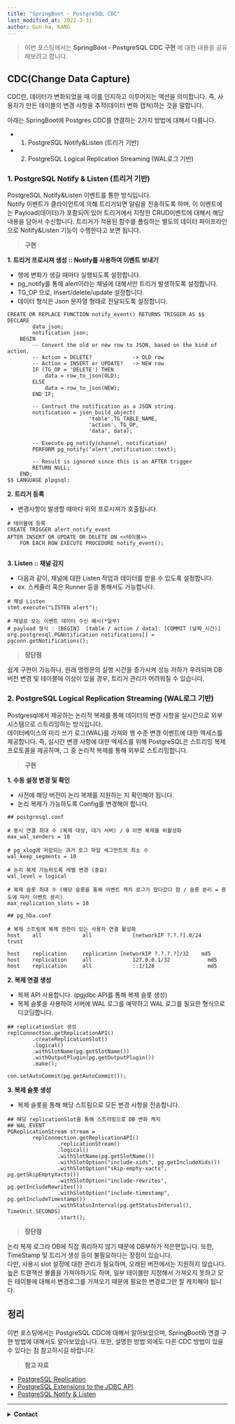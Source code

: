 ```yaml
---
title: "SpringBoot - PostgreSQL CDC"
last_modified_at: 2022-3-31
author: Gun-ha, KANG
---
```


> 이번 포스팅에서는 **SpringBoot - PostgreSQL CDC 구현** 에 대한 내용을 공유해보려고 합니다.


## **CDC(Change Data Capture)**


CDC란, 데이터가 변화되었을 때 이를 인지하고 이루어지는 액션을 의미합니다.
즉, 사용자가 만든 테이블의 변경 사항을 추적(데이터 변화 캡쳐)하는 것을 말합니다.  

아래는 SpringBoot에 Postgres CDC를 연결하는 2가지 방법에 대해서 다룹니다.
* 1. PostgreSQL Notify&Listen (트리거 기반)
* 2. PostgreSQL Logical Replication Streaming (WAL로그 기반)


### **1. PostgreSQL Notify & Listen (트리거 기반)**

PostgreSQL Notify&Listen 이벤트를 통한 방식입니다.  
Notify 이벤트가 클라이언트에 의해 트리거되면 알림을 전송하도록 하며, 이 이벤트에는 Payload(데이터)가 포함되어 있어 트리거에서 지정한 CRUD이벤트에 대해서 해당 내용을 담아서 수신합니다. 트리거가 적용된 함수를 폴링하는 별도의 데이터 파이프라인으로 Notify&Listen 기능이 수행한다고 보면 됩니다.  


>**구현**  

**1. 트리거 프로시져 생성 :: Notify를 사용하여 이벤트 보내기** 

- 행에 변화가 생길 때마다 실행되도록 설정합니다.
- pg_notify를 통해 alert이라는 채널에 대해서만 트리거 발생하도록 설정합니다.
- TG_OP 으로, Insert/delete/update 설정합니다.
- 데이터 형식은 Json 문자열 형태로 전달되도록 설정합니다.

```
CREATE OR REPLACE FUNCTION notify_event() RETURNS TRIGGER AS $$    DECLARE 
        data json;
        notification json;
    BEGIN
        -- Convert the old or new row to JSON, based on the kind of action.
        -- Action = DELETE?             -> OLD row
        -- Action = INSERT or UPDATE?   -> NEW row
        IF (TG_OP = 'DELETE') THEN
            data = row_to_json(OLD);
        ELSE
            data = row_to_json(NEW);
        END IF;

        -- Contruct the notification as a JSON string.
        notification = json_build_object(
                          'table',TG_TABLE_NAME,
                          'action', TG_OP,
                          'data', data);    
                         
        -- Execute pg_notify(channel, notification)
        PERFORM pg_notify('alert',notification::text);
         
        -- Result is ignored since this is an AFTER trigger
        RETURN NULL; 
    END;
$$ LANGUAGE plpgsql;  
```

**2. 트리거 등록**

- 변경사항이 발생할 때마다 위의 프로시져가 호출됩니다.

```
# 테이블에 등록
CREATE TRIGGER alert_notify_event
AFTER INSERT OR UPDATE OR DELETE ON <<테이블>>
    FOR EACH ROW EXECUTE PROCEDURE notify_event();
 
```

**3. Listen :: 채널 감지**  

- 다음과 같이, 채널에 대한 Listen 작업과 데이터를 받을 수 있도록 설정합니다.
- ex. 스케쥴러 혹은 Runner 등을 통해서도 가능합니다.

```
# 채널 Listen
stmt.execute("LISTEN alert");

# 채널로 오는 이벤트 데이터 수신 예시(*일부)
# payload 형식 : [BEGIN]  [table / action / data]  [COMMIT (날짜_시간)]
org.postgresql.PGNotification notifications[] = pgconn.getNotifications();
```

>**장단점**  

쉽게 구현이 가능하나, 
원래 명령문의 실행 시간을 증가시켜 성능 저하가 우려되며 DB 버전 변경 및 테이블에 이상이 있을 경우, 트리거 관리가 어려워질 수 있습니다.

  
### **2. PostgreSQL Logical Replication Streaming (WAL로그 기반)**

Postgresql에서 제공하는 논리적 복제를 통해 데이터의 변경 사항을 실시간으로 외부 시스템으로 스트리밍하는 방식입니다.  
데이터베이스의 미리 쓰기 로그(WAL)를 가져와 행 수준 변경 이벤트에 대한 엑세스를 제공합니다. 즉, 실시간 변경 사항에 대한 엑세스를 위해 PostgreSQL은 스트리밍 복제 프로토콜을 제공하며, 그 중 논리적 복제를 통해 외부로 스트리밍합니다.

>**구현**  

**1. 수동 설정 변경 및 확인** 
- 사전에 해당 버전이 논리 복제를 지원하는 지 확인해야 됩니다.
- 논리 복제가 가능하도록 Config를 변경해야 합니다.  

```
## postgresql.conf

# 동시 연결 최대 수 (복제 대상, 대기 서버) / 0 이면 복제를 비활성화
max_wal_senders = 10

# pg_xlog에 저장되는 과거 로그 파일 세그먼트의 최소 수
wal_keep_segments = 10

# 논리 복제 가능하도록 레벨 변경 (중요)
wal_level = logical

# 복제 슬롯 최대 수 (해당 슬롯을 통해 이벤트 캐치 로그가 왔다갔다 함 / 슬롯 분리 = 용도에 따라 이벤트 분리)
max_replication_slots = 10
```

```
## pg_hba.conf

# 복제 스트림에 복제 권한이 있는 사용자 연결 활성화
host    all             all             [networkIP ?.?.?].0/24    trust

host    replication     replication [networkIP ?.?.?.?]/32    md5
host    replication     all             127.0.0.1/32            md5
host    replication     all             ::1/128                 md5
```

**2. 복제 연결 생성**

- 복제 API 사용합니다. (pgjdbc API를 통해 복제 슬롯 생성)  
- 복제 슬롯을 사용하여 서버에 WAL 로그를 예약하고 WAL 로그를 필요한 형식으로 디코딩합니다.

```
## replicationSlot 생성
replConnection.getReplicationAPI()
        .createReplicationSlot()
        .logical()
        .withSlotName(pg.getSlotName())
        .withOutputPlugin(pg.getOutputPlugin())
        .make();

con.setAutoCommit(pg.getAutoCommit());
```

**3. 복제 슬롯 생성**

- 복제 슬롯을 통해 해당 스트림으로 모든 변경 사항을 전송합니다.

```
## 해당 replicationSlot을 통해 스트리밍으로 DB 변화 캐치
## WAL EVENT
PGReplicationStream stream =
        replConnection.getReplicationAPI()
                .replicationStream()
                .logical()
                .withSlotName(pg.getSlotName())
                .withSlotOption("include-xids", pg.getIncludeXids())
                .withSlotOption("skip-empty-xacts", pg.getSkipEmptyXacts())
                .withSlotOption("include-rewrites", pg.getIncludeRewrites())
                .withSlotOption("include-timestamp", pg.getIncludeTimestamp())
                .withStatusInterval(pg.getStatusInterval(), TimeUnit.SECONDS)
                .start();
```


>**장단점**  

논리 복제 로그라 DB에 직접 쿼리하지 않기 때문에 DB부하가 적은편입니다.
또한, TimeStamp 및 트리거 생성 등이 불필요하다는 장점이 있습니다.  
다만, 사용시 slot 설정에 대한 관리가 필요하며, 오래된 버전에서는 지원하지 않습니다.
높은 트랜잭션 볼륨을 가져야하기도 하며, 일부 테이블만 지정해서 가져오지 못하고 모든 테이블에 대해서 변경로그를 가져오기 때문에 필요한 변경로그만 잘 캐치해야 됩니다.


## **정리**

이번 포스팅에서는 PostgreSQL CDC에 대해서 알아보았으며, SpringBoot와 연결 구현 방법에 대해서도 알아보았습니다.
또한, 설명한 방법 외에도 다른 CDC 방법이 있을 수 있다는 점 참고하시길 바랍니다.


> **참고 자료**  

* [PostgreSQL Replication](https://www.postgresql.org/docs/10/logical-replication.html)  
* [PostgreSQL Extensions to the JDBC API](https://jdbc.postgresql.org/documentation/head/replication.html)  
* [PostgreSQL Notify & Listen](https://postgresql.kr/blog/pg_listen_notify.html)  

---

<details>
  <summary><b>Contact</b></summary>

<b>Author. </b>KangGunha

<b>Email. </b>zxcvbnm9931@epozen.com

</details>
